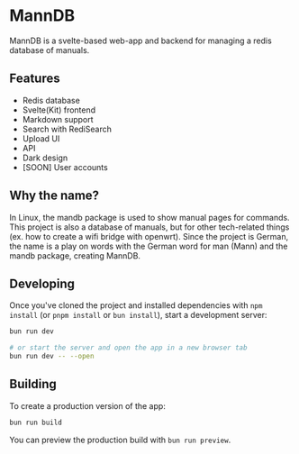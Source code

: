 # MannDB

MannDB is a svelte-based web-app and backend for managing a redis database of manuals.

## Features

- Redis database
- Svelte(Kit) frontend
- Markdown support
- Search with RediSearch
- Upload UI
- API
- Dark design
- \[SOON\] User accounts

## Why the name?

In Linux, the mandb package is used to show manual pages for commands.
This project is also a database of manuals, but for other tech-related things (ex. how to create a wifi bridge with openwrt).
Since the project is German, the name is a play on words with the German word for man (Mann) and the mandb package, creating MannDB.

## Developing

Once you've cloned the project and installed dependencies with `npm install` (or `pnpm install` or `bun install`), start a development server:

```bash
bun run dev

# or start the server and open the app in a new browser tab
bun run dev -- --open
```

## Building

To create a production version of the app:

```bash
bun run build
```

You can preview the production build with `bun run preview`.
